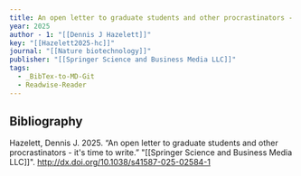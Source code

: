 ```yaml
---
title: An open letter to graduate students and other procrastinators -  it's time to write
year: 2025
author - 1: "[[Dennis J Hazelett]]"
key: "[[Hazelett2025-hc]]"
journal: "[[Nature biotechnology]]"
publisher: "[[Springer Science and Business Media LLC]]"
tags:
  - _BibTex-to-MD-Git
  - Readwise-Reader
---
```


## Bibliography
Hazelett, Dennis J. 2025. “An open letter to graduate students and other procrastinators -  it's time to write.” "[[Springer Science and Business Media LLC]]". http://dx.doi.org/10.1038/s41587-025-02584-1